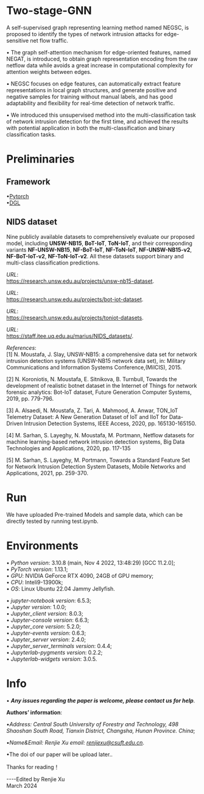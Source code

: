 # Two-stage-GNN

A self-supervised graph representing learning method named NEGSC, is proposed to identify the types of network intrusion attacks for edge-sensitive net flow traffic.

• The graph self-attention mechanism for edge-oriented features, named NEGAT, is introduced, to obtain graph representation encoding from the raw netflow data while avoids a great increase in computational complexity for attention weights between edges.

• NEGSC focuses on edge features, can automatically extract feature representations in local graph structures, and generate positive and negative samples for training without manual labels, and has good adaptability and flexibility for real-time detection of network traffic.

• We introduced this unsupervised method into the multi-classification task of network intrusion detection for the first time, and achieved the results with potential application in both the multi-classification and binary classification tasks.

# Preliminaries

## Framework

•[Pytorch](https://pytorch.org/)<br />
•[DGL](https://www.dgl.ai/)

## NIDS dataset

Nine publicly available datasets to comprehensively evaluate our proposed model, including **UNSW-NB15**, **BoT-IoT**, **ToN-IoT**, and their corresponding variants **NF-UNSW-NB15**, **NF-BoT-IoT**, **NF-ToN-IoT**, **NF-UNSW-NB15-v2**, **NF-BoT-IoT-v2**, **NF-ToN-IoT-v2**.
All these datasets support binary and multi-class classification predictions.

*URL*:<br />
https://research.unsw.edu.au/projects/unsw-nb15-dataset.

*URL*:<br />
https://research.unsw.edu.au/projects/bot-iot-dataset.

*URL*:<br />
https://research.unsw.edu.au/projects/toniot-datasets.

*URL*:<br />
https://staff.itee.uq.edu.au/marius/NIDS_datasets/.

*References*:<br />
[1] N. Moustafa, J. Slay,
UNSW-NB15: a comprehensive data set for network intrusion detection systems (UNSW-NB15 network data set),
in: Military Communications and Information Systems Conference,(MilCIS),
2015.

[2] N. Koroniotis, N. Moustafa, E. Sitnikova, B. Turnbull,
Towards the development of realistic botnet dataset in the Internet of Things for network forensic analytics: Bot-IoT dataset,
Future Generation Computer Systems,
2019, pp. 779-796.

[3] A. Alsaedi, N. Moustafa, Z. Tari, A. Mahmood, A. Anwar,
TON\_IoT Telemetry Dataset: A New Generation Dataset of IoT and IIoT for Data-Driven Intrusion Detection Systems,
IEEE Access,
2020, pp. 165130-165150.

[4] M. Sarhan, S. Layeghy, N. Moustafa, M. Portmann,
Netflow datasets for machine learning-based network intrusion detection systems,
Big Data Technologies and Applications,
2020, pp. 117-135

[5] M. Sarhan, S. Layeghy, M. Portmann,
Towards a Standard Feature Set for Network Intrusion Detection System Datasets,
Mobile Networks and Applications,
2021, pp. 259-370.

# Run
We have uploaded Pre-trained Models and sample data, which can be directly tested by running test.ipynb.

# Environments

• *Python version*: 3.10.8 (main, Nov  4 2022, 13:48:29) [GCC 11.2.0];<br />
• *PyTorch version*: 1.13.1;<br />
• *GPU*: NVIDIA GeForce RTX 4090, 24GB of GPU memory;<br />
• *CPU*: Inteli9-13900k;<br />
• *OS*: Linux Ubuntu 22.04 Jammy Jellyfish.<br />

• *jupyter-notebook version*: 6.5.3;<br />
• *Jupyter version*: 1.0.0;<br />
• *Jupyter_client version*: 8.0.3;<br />
• *Jupyter-console version*: 6.6.3;<br />
• *Jupyter_core version*: 5.2.0;<br />
• *Jupyter-events version*: 0.6.3;<br />
• *Jupyter_server version*: 2.4.0;<br />
• *Jupyter_server_terminals version*: 0.4.4;<br />
• *Jupyterlab-pygments version*: 0.2.2;<br />
• *Jupyterlab-widgets version*: 3.0.5.<br /> 

# Info

• ***Any issues regarding the paper is welcome, please contact us for help***.<br />

**Authors’ information**:<br />

•*Address: Central South University of Forestry and Technology, 498 Shaoshan South Road, Tianxin District, Changsha, Hunan Province. China*;

•*Name&Email: Renjie Xu email: renjiexu@csuft.edu.cn*. <br />

•The doi of our paper will be upload later..

Thanks for reading！

----Edited by Renjie Xu<br />
March 2024

